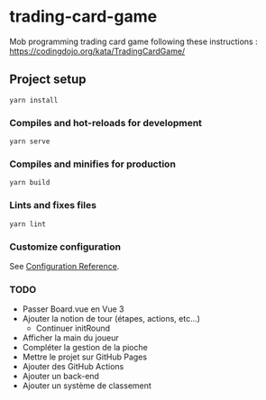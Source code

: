 # trading-card-game

Mob programming trading card game following these instructions : https://codingdojo.org/kata/TradingCardGame/

## Project setup
```
yarn install
```

### Compiles and hot-reloads for development
```
yarn serve
```

### Compiles and minifies for production
```
yarn build
```

### Lints and fixes files
```
yarn lint
```

### Customize configuration
See [Configuration Reference](https://cli.vuejs.org/config/).


### TODO
- Passer Board.vue en Vue 3
- Ajouter la notion de tour (étapes, actions, etc...)
    - Continuer initRound
- Afficher la main du joueur
- Compléter la gestion de la pioche
- Mettre le projet sur GitHub Pages
- Ajouter des GitHub Actions
- Ajouter un back-end
- Ajouter un système de classement
